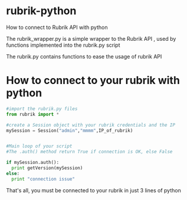 # rubrik-python
How to connect to Rubrik API with python

The rubrik_wrapper.py is a simple wrapper to the Rubrik API , used by functions implemented into the rubrik.py script

The rubrik.py contains functions to ease the usage of rubrik API 


# How to connect to your rubrik with python


``` python
#import the rubrik.py files
from rubrik import *

#create a Session object with your rubrik credentials and the IP
mySession = Session("admin","mmmm",IP_of_rubrik)


#Main loop of your script
#The .auth() method return True if connection is OK, else False

if mySession.auth():
  print getVersion(mySession)
else:
  print "connection issue"


``` 
That's all, you must be connected to your rubrik in just 3 lines of python 



